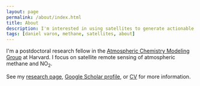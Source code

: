 ```yaml
---
layout: page
permalink: /about/index.html
title: About
description: I'm interested in using satellites to generate actionable information about the environment.
tags: [daniel varon, methane, satellites, about]
---
```


I'm a postdoctoral research fellow in the [Atmospheric Chemistry Modeling Group](http://acmg.seas.harvard.edu/) at Harvard. I focus on satellite remote sensing of atmospheric methane and NO<sub>2</sub>. 

See my <a href="{{ site.url }}/research">research page</a>, [Google Scholar profile](https://scholar.google.com/citations?user=9rXfafMAAAAJ&hl=en&oi=ao), or <a href="{{ site.url }}/daniel_varon_cv.pdf">CV</a> for more information.
